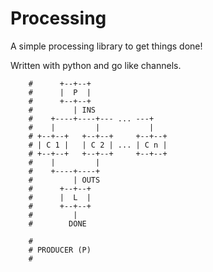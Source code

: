 # Processing

A simple processing library to get things done!

Written with python and go like channels.

```
    #      +--+--+
    #      |  P  |
    #      +--+--+
    #         | INS
    #    +----+----+--- ... ---+
    #    |         |           |
    # +--+--+   +--+--+     +--+--+
    # | C 1 |   | C 2 | ... | C n |
    # +--+--+   +--+--+     +--+--+
    #    |         |
    #    +----+----+
    #         | OUTS
    #      +--+--+
    #      |  L  |
    #      +--+--+
    #         |
    #        DONE

    #
    # PRODUCER (P)
    #
```



